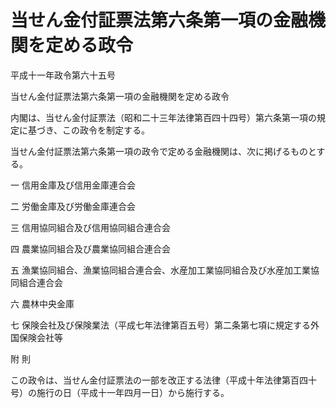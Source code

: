 # 当せん金付証票法第六条第一項の金融機関を定める政令

平成十一年政令第六十五号

当せん金付証票法第六条第一項の金融機関を定める政令

内閣は、当せん金付証票法（昭和二十三年法律第百四十四号）第六条第一項の規定に基づき、この政令を制定する。

当せん金付証票法第六条第一項の政令で定める金融機関は、次に掲げるものとする。

一 信用金庫及び信用金庫連合会

二 労働金庫及び労働金庫連合会

三 信用協同組合及び信用協同組合連合会

四 農業協同組合及び農業協同組合連合会

五 漁業協同組合、漁業協同組合連合会、水産加工業協同組合及び水産加工業協同組合連合会

六 農林中央金庫

七 保険会社及び保険業法（平成七年法律第百五号）第二条第七項に規定する外国保険会社等

附 則

この政令は、当せん金付証票法の一部を改正する法律（平成十年法律第百四十号）の施行の日（平成十一年四月一日）から施行する。
